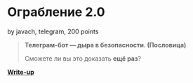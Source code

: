 # Ограбление 2.0

by javach, telegram, 200 points

> __Телеграм-бот — дыра в безопасности. (Пословица)__
>
> Сможете ли вы это доказать **ещё раз**?

**[Write-up](WRITEUP.md)**
